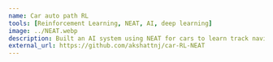 ```yaml
---
name: Car auto path RL
tools: [Reinforcement Learning, NEAT, AI, deep learning]
image: ../NEAT.webp
description: Built an AI system using NEAT for cars to learn track navigation via reinforcement learning, evolving neural networks for optimal paths.
external_url: https://github.com/akshattnj/car-RL-NEAT
---
```


